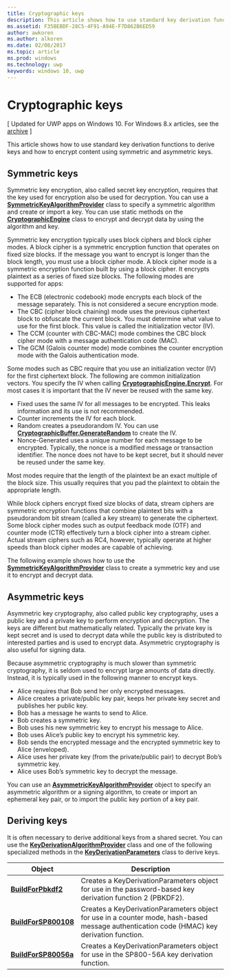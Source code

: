 ---title: Cryptographic keysdescription: This article shows how to use standard key derivation functions to derive keys and how to encrypt content using symmetric and asymmetric keys.ms.assetid: F35BEBDF-28C5-4F91-A94E-F7D862B6ED59author: awkorenms.author: alkorenms.date: 02/08/2017ms.topic: articlems.prod: windowsms.technology: uwpkeywords: windows 10, uwp---# Cryptographic keys\[ Updated for UWP apps on Windows 10. For Windows 8.x articles, see the [archive](http://go.microsoft.com/fwlink/p/?linkid=619132) \]This article shows how to use standard key derivation functions to derive keys and how to encrypt content using symmetric and asymmetric keys. ## Symmetric keysSymmetric key encryption, also called secret key encryption, requires that the key used for encryption also be used for decryption. You can use a [**SymmetricKeyAlgorithmProvider**](https://msdn.microsoft.com/library/windows/apps/br241537) class to specify a symmetric algorithm and create or import a key. You can use static methods on the [**CryptographicEngine**](https://msdn.microsoft.com/library/windows/apps/br241490) class to encrypt and decrypt data by using the algorithm and key.Symmetric key encryption typically uses block ciphers and block cipher modes. A block cipher is a symmetric encryption function that operates on fixed size blocks. If the message you want to encrypt is longer than the block length, you must use a block cipher mode. A block cipher mode is a symmetric encryption function built by using a block cipher. It encrypts plaintext as a series of fixed size blocks. The following modes are supported for apps:-   The ECB (electronic codebook) mode encrypts each block of the message separately. This is not considered a secure encryption mode.-   The CBC (cipher block chaining) mode uses the previous ciphertext block to obfuscate the current block. You must determine what value to use for the first block. This value is called the initialization vector (IV).-   The CCM (counter with CBC-MAC) mode combines the CBC block cipher mode with a message authentication code (MAC).-   The GCM (Galois counter mode) mode combines the counter encryption mode with the Galois authentication mode.Some modes such as CBC require that you use an initialization vector (IV) for the first ciphertext block. The following are common initialization vectors. You specify the IV when calling [**CryptographicEngine.Encrypt**](https://msdn.microsoft.com/library/windows/apps/br241494). For most cases it is important that the IV never be reused with the same key.-   Fixed uses the same IV for all messages to be encrypted. This leaks information and its use is not recommended.-   Counter increments the IV for each block.-   Random creates a pseudorandom IV. You can use [**CryptographicBuffer.GenerateRandom**](https://msdn.microsoft.com/library/windows/apps/br241392) to create the IV.-   Nonce-Generated uses a unique number for each message to be encrypted. Typically, the nonce is a modified message or transaction identifier. The nonce does not have to be kept secret, but it should never be reused under the same key.Most modes require that the length of the plaintext be an exact multiple of the block size. This usually requires that you pad the plaintext to obtain the appropriate length.While block ciphers encrypt fixed size blocks of data, stream ciphers are symmetric encryption functions that combine plaintext bits with a pseudorandom bit stream (called a key stream) to generate the ciphertext. Some block cipher modes such as output feedback mode (OTF) and counter mode (CTR) effectively turn a block cipher into a stream cipher. Actual stream ciphers such as RC4, however, typically operate at higher speeds than block cipher modes are capable of achieving.The following example shows how to use the [**SymmetricKeyAlgorithmProvider**](https://msdn.microsoft.com/library/windows/apps/br241537) class to create a symmetric key and use it to encrypt and decrypt data.## Asymmetric keysAsymmetric key cryptography, also called public key cryptography, uses a public key and a private key to perform encryption and decryption. The keys are different but mathematically related. Typically the private key is kept secret and is used to decrypt data while the public key is distributed to interested parties and is used to encrypt data. Asymmetric cryptography is also useful for signing data.Because asymmetric cryptography is much slower than symmetric cryptography, it is seldom used to encrypt large amounts of data directly. Instead, it is typically used in the following manner to encrypt keys.-   Alice requires that Bob send her only encrypted messages.-   Alice creates a private/public key pair, keeps her private key secret and publishes her public key.-   Bob has a message he wants to send to Alice.-   Bob creates a symmetric key.-   Bob uses his new symmetric key to encrypt his message to Alice.-   Bob uses Alice’s public key to encrypt his symmetric key.-   Bob sends the encrypted message and the encrypted symmetric key to Alice (enveloped).-   Alice uses her private key (from the private/public pair) to decrypt Bob’s symmetric key.-   Alice uses Bob’s symmetric key to decrypt the message.You can use an [**AsymmetricKeyAlgorithmProvider**](https://msdn.microsoft.com/library/windows/apps/br241478) object to specify an asymmetric algorithm or a signing algorithm, to create or import an ephemeral key pair, or to import the public key portion of a key pair.## Deriving keysIt is often necessary to derive additional keys from a shared secret. You can use the [**KeyDerivationAlgorithmProvider**](https://msdn.microsoft.com/library/windows/apps/br241518) class and one of the following specialized methods in the [**KeyDerivationParameters**](https://msdn.microsoft.com/library/windows/apps/br241524) class to derive keys.| Object                                                                            | Description                                                                                                                                ||-----------------------------------------------------------------------------------|--------------------------------------------------------------------------------------------------------------------------------------------|| [**BuildForPbkdf2**](https://msdn.microsoft.com/library/windows/apps/br241525)    | Creates a KeyDerivationParameters object for use in the password-based key derivation function 2 (PBKDF2).                                 || [**BuildForSP800108**](https://msdn.microsoft.com/library/windows/apps/br241526)  | Creates a KeyDerivationParameters object for use in a counter mode, hash-based message authentication code (HMAC) key derivation function. || [**BuildForSP80056a**](https://msdn.microsoft.com/library/windows/apps/br241527)  | Creates a KeyDerivationParameters object for use in the SP800-56A key derivation function.                                                 | 
